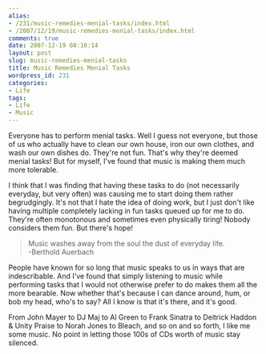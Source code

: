 ```yaml
---
alias:
- /231/music-remedies-menial-tasks/index.html
- /2007/12/19/music-remedies-menial-tasks/index.html
comments: true
date: 2007-12-19 08:10:14
layout: post
slug: music-remedies-menial-tasks
title: Music Remedies Menial Tasks
wordpress_id: 231
categories:
- Life
tags:
- Life
- Music
---
```


Everyone has to perform menial tasks.  Well I guess not everyone, but those of us who actually have to clean our own house, iron our own clothes, and wash our own dishes do.  They're not fun.  That's why they're deemed menial tasks!  But for myself, I've found that music is making them much more tolerable.

I think that I was finding that having these tasks to do (not necessarily everyday, but very often) was causing me to start doing them rather begrudgingly.  It's not that I hate the idea of doing work, but I just don't like having multiple completely lacking in fun tasks queued up for me to do.  They're often monotonous and sometimes even physically tiring!  Nobody considers them fun.  But there's hope!



> Music washes away from the soul the dust of everyday life.  
-Berthold Auerbach




People have known for so long that music speaks to us in ways that are indescribable.  And I've found that simply listening to music while performing tasks that I would not otherwise prefer to do makes them all the more bearable.  Now whether that's because I can dance around, hum, or bob my head, who's to say?  All I know is that it's there, and it's good.

From John Mayer to DJ Maj to Al Green to Frank Sinatra to Deitrick Haddon & Unity Praise to Norah Jones to Bleach, and so on and so forth, I like me some music.  No point in letting those 100s of CDs worth of music stay silenced.
